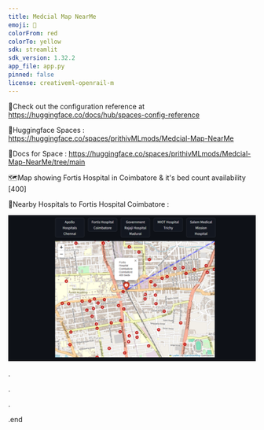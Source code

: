 ```yaml
---
title: Medcial Map NearMe
emoji: 🐠
colorFrom: red
colorTo: yellow
sdk: streamlit
sdk_version: 1.32.2
app_file: app.py
pinned: false
license: creativeml-openrail-m
---
```



🚀Check out the configuration reference at https://huggingface.co/docs/hub/spaces-config-reference

🚀Huggingface Spaces : https://huggingface.co/spaces/prithivMLmods/Medcial-Map-NearMe

🚀Docs for Space : https://huggingface.co/spaces/prithivMLmods/Medcial-Map-NearMe/tree/main

🗺️Map showing Fortis Hospital in Coimbatore & it's bed count availability [400]

🔮Nearby Hospitals to Fortis Hospital Coimbatore :

![alt text](assets/ee.png)

.

.

.

.end
